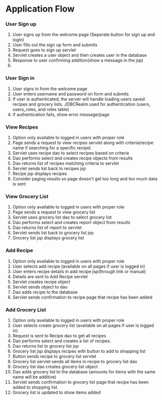 # Application Flow

### User Sign up
1. User signs up from the welcome page (Seperate button for sign up and login)
2. User fills out the sign up form and submits
3. Request goes to sign up servlet
4. Servlet creates a user object and then creates user in the database
5. Response to user confirming addition(show a message in the jsp)
6. 
### User Sign in
1. User signs in from the welcome page
2. User enters username and password on form and submits
3. If user is authenticated, the server will handle loading users saved recipes and grocery lists. JDBCRealm used for authentication
   (users, users_roles, and roles table)
4. If authentication fails, show error message/page

### View Recipes
1. Option only available to logged in users with proper role
1. Page sends a request to view recipes servlet along with criteria(recipe name if searching for a specific recipe)
2. Servlet uses recipe dao to select recipes based on criteria
3. Dao performs select and creates recipe objects from results
4. Dao returns list of recipes matching criteria to servlet
5. Servlet sends list back to recipes jsp
6. Recipe jsp displays recipes
7. Consider paging results so page doesn't get too long and too much data is sent

### View Grocery List
1. Option only available to logged in users with proper role
1. Page sends a request to view grocery list
2. Servlet uses grocery list dao to select grocery list
3. Dao performs select and creates report object from results
4. Dao returns list of report to servlet
5. Servlet sends list back to grocery list jsp
6. Grocery list jsp displays grocery list

### Add Recipe
1. Option only available to logged in users with proper role
2. User selects add recipe (available on all pages if user is logged in)
3. User enters recipe details in add recipe jsp(through link or manual)
4. Details are sent to Add Recipe servlet
5. Servlet creates recipe object
6. Servlet sends object to dao
7. Dao adds recipe to the database
8. Servlet sends confirmation to recipe page that recipe has been added

### Add Grocery List
1. Option only available to logged in users with proper role
2. User selects create grocery list (available on all pages if user is logged in)
3. Request is sent to Recipe dao to get all recipes
4. Dao performs select and creates a list of recipes.
5. Dao returns list to grocery list jsp
6. Grocery list jsp displays recipes with button to add to shopping list
7. Button sends recipe to grocery list servlet
8. Grocery list servlet sends all items in recipe to grocery list dao
9. Grocery list dao creates grocery list object
10. Dao adds grocery list to the database (amounts for items with the same name will be additive)
11. Servlet sends confirmation to grocery list page that recipe has been added to shopping list.
12. Grocery list is updated to show items added


